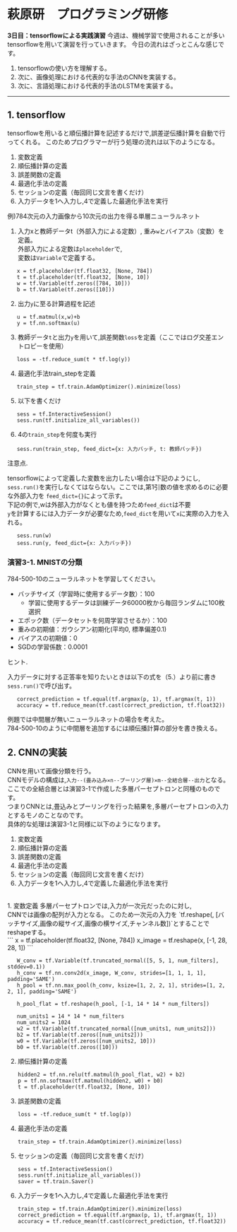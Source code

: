 # 萩原研　プログラミング研修

**3日目：tensorflowによる実践演習**
今週は、機械学習で使用されることが多いtensorflowを用いて演習を行っていきます。
今日の流れはざっとこんな感じです。
1. tensorflowの使い方を理解する。
2. 次に、画像処理における代表的な手法のCNNを実装する。
3. 次に、言語処理における代表的手法のLSTMを実装する。

---
## 1. tensorflow
tensorflowを用いると順伝播計算を記述するだけで,誤差逆伝播計算を自動で行ってくれる。
このためプログラマーが行う処理の流れは以下のようになる。
1. 変数定義
2. 順伝播計算の定義
3. 誤差関数の定義
4. 最適化手法の定義
5. セッションの定義（毎回同じ文言を書くだけ）
6. 入力データを1へ入力し,4で定義した最適化手法を実行

例)784次元の入力画像から10次元の出力を得る単層ニューラルネット
1. 入力xと教師データt（外部入力による定数）,
   重み`w`とバイアス`b`（変数）を定義。<br>
   外部入力による定数は`placeholder`で,<br>
   変数は`Variable`で定義する。
```
   x = tf.placeholder(tf.float32, [None, 784])
   t = tf.placeholder(tf.float32, [None, 10])
   w = tf.Variable(tf.zeros([784, 10]))
   b = tf.Variable(tf.zeros([10]))
```
2. 出力`y`に至る計算過程を記述
```
   u = tf.matmul(x,w)+b
   y = tf.nn.softmax(u)
```
3. 教師データ`t`と出力`y`を用いて,誤差関数`loss`を定義（ここではログ交差エントロピーを使用）
```
   loss = -tf.reduce_sum(t * tf.log(y))
```
4. 最適化手法train_stepを定義
```
   train_step = tf.train.AdamOptimizer().minimize(loss)
```
5. 以下を書くだけ
```
   sess = tf.InteractiveSession()
   sess.run(tf.initialize_all_variables())
```
6. 4の`train_step`を何度も実行
```
   sess.run(train_step, feed_dict={x: 入力バッチ, t: 教師バッチ})
```
注意点.<p> 
   tensorflowによって定義した変数を出力したい場合は下記のようにし,
   `sess.run()`を実行しなくてはならない。ここでは,第1引数の値を求めるのに必要な外部入力を
   `feed_dict={}`によって示す。<br>
   下記の例で,wは外部入力がなくとも値を持つため`feed_dict`は不要<br>
   `y`を計算するには入力データが必要なため,`feed_dict`を用いて`x`に実際の入力を入れる。
```
   sess.run(w)
   sess.run(y, feed_dict={x: 入力バッチ})
```

### 演習3-1. MNISTの分類
784-500-10のニューラルネットを学習してください。
- バッチサイズ（学習時に使用するデータ数）：100
  - 学習に使用するデータは訓練データ60000枚から毎回ランダムに100枚選択
- エポック数（データセットを何周学習させるか）：100
- 重みの初期値：ガウシアン初期化(平均0, 標準偏差0.1)
- バイアスの初期値：0
- SGDの学習係数：0.0001

ヒント.<p>
   入力データに対する正答率を知りたいときは以下の式を（5.）より前に書き`sess.run()`で呼び出す。
```
   correct_prediction = tf.equal(tf.argmax(p, 1), tf.argmax(t, 1))
   accuracy = tf.reduce_mean(tf.cast(correct_prediction, tf.float32))
```
   例題では中間層が無いニューラルネットの場合を考えた。<br>
   784-500-10のように中間層を追加するには順伝播計算の部分を書き換える。

## 2. CNNの実装
   CNNを用いて画像分類を行う。<br>
   CNNモデルの構成は,`入力--(畳み込み✕n--プーリング層)✕m--全結合層--出力`となる。<br>
   ここでの全結合層とは演習3-1で作成した多層パーセプトロンと同種のものです。<br>
   つまりCNNとは,畳込みとプーリングを行った結果を,多層パーセプトロンの入力とするモノのことなのです。<br>
   具体的な処理は演習3-1と同様に以下のようになります。<br>
   1. 変数定義
   2. 順伝播計算の定義
   3. 誤差関数の定義
   4. 最適化手法の定義
   5. セッションの定義（毎回同じ文言を書くだけ）
   6. 入力データを1へ入力し,4で定義した最適化手法を実行   
   <br>
   1. 変数定義
      多層パーセプトロンでは,入力が一次元だったのに対し,<br>
      CNNでは画像の配列が入力となる。
      このため一次元の入力を
      `tf.reshape(, [バッチサイズ,画像の縦サイズ,画像の横サイズ,チャンネル数])`とすることでreshapeする。<br>
   ```
      x = tf.placeholder(tf.float32, [None, 784])
      x_image = tf.reshape(x, [-1, 28, 28, 1])
   ```
      
      
   ```
      W_conv = tf.Variable(tf.truncated_normal([5, 5, 1, num_filters], stddev=0.1))
      h_conv = tf.nn.conv2d(x_image, W_conv, strides=[1, 1, 1, 1], padding='SAME')
      h_pool = tf.nn.max_pool(h_conv, ksize=[1, 2, 2, 1], strides=[1, 2, 2, 1], padding='SAME')
   ```

   ```
      h_pool_flat = tf.reshape(h_pool, [-1, 14 * 14 * num_filters])
   ```

   ```
      num_units1 = 14 * 14 * num_filters
      num_units2 = 1024
      w2 = tf.Variable(tf.truncated_normal([num_units1, num_units2]))
      b2 = tf.Variable(tf.zeros([num_units2]))
      w0 = tf.Variable(tf.zeros([num_units2, 10]))
      b0 = tf.Variable(tf.zeros([10])) 
   ```

   2. 順伝播計算の定義
      ```
      hidden2 = tf.nn.relu(tf.matmul(h_pool_flat, w2) + b2)
      p = tf.nn.softmax(tf.matmul(hidden2, w0) + b0)
      t = tf.placeholder(tf.float32, [None, 10])
      ```
   3. 誤差関数の定義
      ```
      loss = -tf.reduce_sum(t * tf.log(p)) 
      ```
   4. 最適化手法の定義
      ```
      train_step = tf.train.AdamOptimizer().minimize(loss)
      ```
   5. セッションの定義（毎回同じ文言を書くだけ）
      ```
      sess = tf.InteractiveSession()
      sess.run(tf.initialize_all_variables())
      saver = tf.train.Saver()
      ```
   6. 入力データを1へ入力し,4で定義した最適化手法を実行   
      ```
      train_step = tf.train.AdamOptimizer().minimize(loss)
      correct_prediction = tf.equal(tf.argmax(p, 1), tf.argmax(t, 1))
      accuracy = tf.reduce_mean(tf.cast(correct_prediction, tf.float32))
      ```

